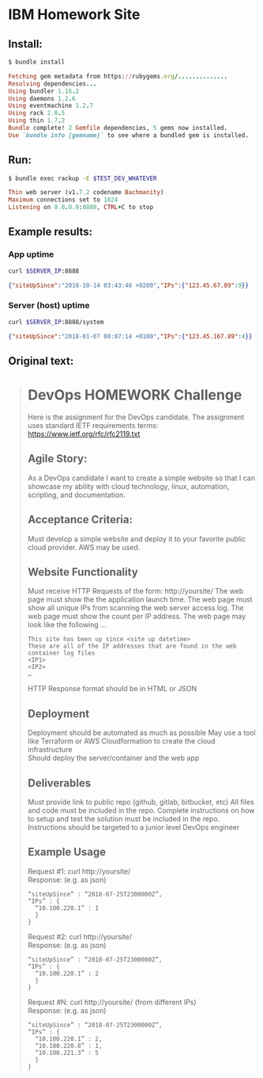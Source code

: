 # IBM Homework Site
## Install:
```bash
$ bundle install
```
```ruby
Fetching gem metadata from https://rubygems.org/..............
Resolving dependencies...
Using bundler 1.16.2
Using daemons 1.2.6
Using eventmachine 1.2.7
Using rack 2.0.5
Using thin 1.7.2
Bundle complete! 2 Gemfile dependencies, 5 gems now installed.
Use `bundle info [gemname]` to see where a bundled gem is installed.
```

## Run:
```bash
$ bundle exec rackup -E $TEST_DEV_WHATEVER
```
```ruby
Thin web server (v1.7.2 codename Bachmanity)
Maximum connections set to 1024
Listening on 0.0.0.0:8888, CTRL+C to stop
```

## Example results:
### App uptime
```bash
curl $SERVER_IP:8888
```
```json
{"siteUpSince":"2018-10-14 03:43:46 +0200","IPs":{"123.45.67.89":9}}
```

### Server (host) uptime
```bash
curl $SERVER_IP:8888/system
```
```json
{"siteUpSince":"2018-01-07 00:07:14 +0100","IPs":{"123.45.167.89":4}}
```

## Original text:
> # DevOps HOMEWORK Challenge
> 
> Here is the assignment for the DevOps candidate. The assignment uses standard IETF requirements terms:  https://www.ietf.org/rfc/rfc2119.txt
> 
> ## Agile Story: 
> As a DevOps candidate I want to create a simple website so that I can showcase my ability with cloud technology, linux, automation, scripting, and documentation. 
> 
> ## Acceptance Criteria:   
> Must develop a simple website and deploy it to your favorite public cloud provider.   AWS may be used.
> 
> ## Website Functionality
> Must receive HTTP Requests of the form: http://yoursite/
> The web page must show the the application launch time.
> The web page must show all unique IPs from scanning the web server access log.
> The web page must show the count per IP address.
> The web page may look like the following …
> ```                
> This site has been up since <site up datetime>       
> These are all of the IP addresses that are found in the web container log files
> <IP1>
> <IP2>
> … 
> ```
> HTTP Response format should be in HTML or JSON
> 
> ## Deployment
> Deployment should be automated as much as possible
> May use a tool like Terraform or AWS Cloudformation to create the cloud infrastructure  
> Should deploy the server/container and the web app
> 
> ## Deliverables 
> Must provide link to public repo (github, gitlab, bitbucket, etc)
> All files and code must be included in the repo.
> Complete instructions on how to setup and test the solution must be included in the repo.
> Instructions should be targeted to a junior level DevOps engineer
> 
> ## Example Usage
> 
> Request #1: curl http://yoursite/  
> Response: (e.g. as json)  
> ```{ 
> “siteUpSince” : “2018-07-25T2300000Z”,
> “IPs” : {
>   “10.100.220.1” : 1
>   }
> }
> ```
> Request #2: curl http://yoursite/  
> Response: (e.g. as json)  
> ```{ 
> “siteUpSince” : “2018-07-25T2300000Z”,
> “IPs” : {
>   “10.100.220.1” : 2
>   }
> }
> ```
> Request #N: curl http://yoursite/ (from different IPs)  
> Response: (e.g. as json)   
> ```{ 
> “siteUpSince” : “2018-07-25T2300000Z”,
> “IPs” : {
>   “10.100.220.1” : 2,
>   “10.100.220.8” : 1,
>   “10.100.221.3” : 5
>   }
> }
> ```
